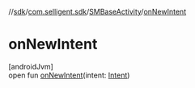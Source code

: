 //[sdk](../../../index.md)/[com.selligent.sdk](../index.md)/[SMBaseActivity](index.md)/[onNewIntent](on-new-intent.md)

# onNewIntent

[androidJvm]\
open fun [onNewIntent](on-new-intent.md)(intent: [Intent](https://developer.android.com/reference/kotlin/android/content/Intent.html))
